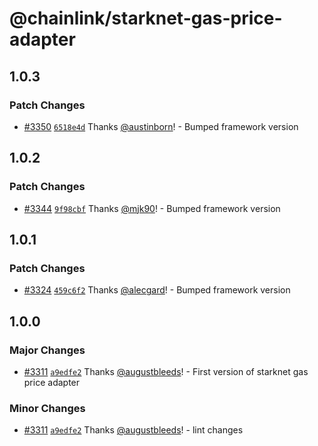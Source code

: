 # @chainlink/starknet-gas-price-adapter

## 1.0.3

### Patch Changes

- [#3350](https://github.com/smartcontractkit/external-adapters-js/pull/3350) [`6518e4d`](https://github.com/smartcontractkit/external-adapters-js/commit/6518e4dc6baca3c6289c595e29d48e149824054d) Thanks [@austinborn](https://github.com/austinborn)! - Bumped framework version

## 1.0.2

### Patch Changes

- [#3344](https://github.com/smartcontractkit/external-adapters-js/pull/3344) [`9f98cbf`](https://github.com/smartcontractkit/external-adapters-js/commit/9f98cbf6f7418d563f7165e97748680ec6b82b58) Thanks [@mjk90](https://github.com/mjk90)! - Bumped framework version

## 1.0.1

### Patch Changes

- [#3324](https://github.com/smartcontractkit/external-adapters-js/pull/3324) [`459c6f2`](https://github.com/smartcontractkit/external-adapters-js/commit/459c6f22acc97fb741d13a342a6aae68d6e63480) Thanks [@alecgard](https://github.com/alecgard)! - Bumped framework version

## 1.0.0

### Major Changes

- [#3311](https://github.com/smartcontractkit/external-adapters-js/pull/3311) [`a9edfe2`](https://github.com/smartcontractkit/external-adapters-js/commit/a9edfe215033a5ae6b8d49a6124702e49ad98611) Thanks [@augustbleeds](https://github.com/augustbleeds)! - First version of starknet gas price adapter

### Minor Changes

- [#3311](https://github.com/smartcontractkit/external-adapters-js/pull/3311) [`a9edfe2`](https://github.com/smartcontractkit/external-adapters-js/commit/a9edfe215033a5ae6b8d49a6124702e49ad98611) Thanks [@augustbleeds](https://github.com/augustbleeds)! - lint changes
